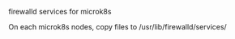 firewalld services for microk8s

On each microk8s nodes, copy files to /usr/lib/firewalld/services/
